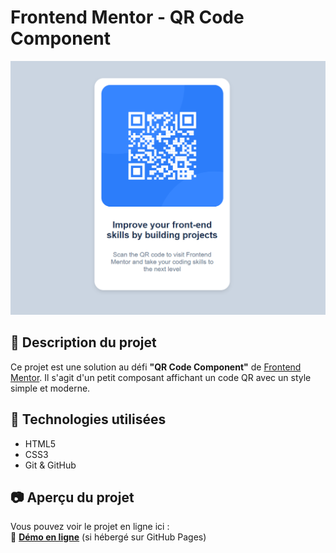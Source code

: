 # Frontend Mentor - QR Code Component

![QR Code Component](./screenshot.png)

## 🎯 Description du projet
Ce projet est une solution au défi **"QR Code Component"** de [Frontend Mentor](https://www.frontendmentor.io/). Il s'agit d'un petit composant affichant un code QR avec un style simple et moderne.

## 🚀 Technologies utilisées
- HTML5  
- CSS3  
- Git & GitHub  

## 📷 Aperçu du projet
Vous pouvez voir le projet en ligne ici :  
🔗 **[Démo en ligne](https://SaraBarkat.github.io/Qr-code-component-Frontend-Mentor/)** (si hébergé sur GitHub Pages)

